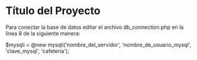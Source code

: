 # Título del Proyecto

Para conectar la base de datos editar el archivo db_connection.php en la linea 8 de la siguiente manera:

$mysqli = @new mysqli('nombre_del_servidor', 'nombre_de_usuario_mysql', 'clave_mysql', 'cafeteria');
